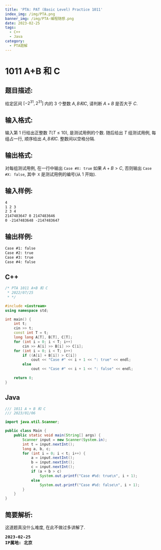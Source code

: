 ```yaml
---
title: 'PTA: PAT (Basic Level) Practice 1011'
index_img: /img/PTA.png
banner_img: /img/PTA-编程随想.png
date: 2023-02-25
tags:
  - C++
  - Java
category:
  - PTA题解
---
```


# 1011 A+B 和 C

## 题目描述: 
给定区间 $[−2^{31}, 2^{31}]$ 内的 3 个整数 $A, B 和 C$, 请判断 $A + B$ 是否大于 $C$.


## 输入格式: 
输入第 1 行给出正整数 $T (T \leq 10)$, 是测试用例的个数. 随后给出 $T$ 组测试用例, 每组占一行, 顺序给出 $A, B 和 C$. 整数间以空格分隔.
## 输出格式:
对每组测试用例, 在一行中输出 `Case #X: true` 如果 $A + B > C$, 否则输出 `Case #X: false`, 其中` X` 是测试用例的编号(从 1 开始).

## 输入样例:
```txt
4
1 2 3
2 3 4
2147483647 0 2147483646
0 -2147483648 -2147483647
```

## 输出样例:
```txt
Case #1: false
Case #2: true
Case #3: true
Case #4: false
```

## C++
```cpp
/* PTA 1011 A+B 和 C
 * 2022/07/25
 * */

#include <iostream>
using namespace std;

int main() {
    int t;
    cin >> t;
    const int T = t;
    long long A[T], B[T], C[T];
    for (int i = 0; i < T; i++)
        cin >> A[i] >> B[i] >> C[i];
    for (int i = 0; i < T; i++) 
        if ((A[i] + B[i]) > C[i])
            cout << "Case #" << i + 1 << ": true" << endl;
        else
            cout << "Case #" << i + 1 << ": false" << endl;
    
    return 0;
}
```

## Java
```java
/// 1011 A + B 和 C
/// 2023/01/06

import java.util.Scanner;

public class Main {
    public static void main(String[] args) {
        Scanner input = new Scanner(System.in);
        int t = input.nextInt();
        long a, b, c;
        for (int i = 0; i < t; i++) {
            a = input.nextInt();
            b = input.nextInt();
            c = input.nextInt();
            if (a + b > c)
                System.out.printf("Case #%d: true\n", i + 1);
            else
                System.out.printf("Case #%d: false\n", i + 1);
        }
    }
}
```
## 简要解析:
这道题真没什么难度, 在此不做过多讲解了.


<pre class="note note-info">
<strong>2023-02-25</strong> 
<strong>IP属地: 北京</strong>
</pre>